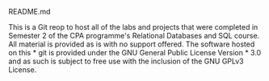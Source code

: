 README.md 

 This is a Git reop to host all of the labs and projects that 
 were completed in Semester 2 of the CPA programme's
 Relational Databases and SQL course. All material is provided
 as is with no support offered. The software hosted on this  * git is provided under 
 the GNU General Public License Version  * 3.0 and  as 
 such is subject to free use with the inclusion of 
 the GNU GPLv3 License. 
